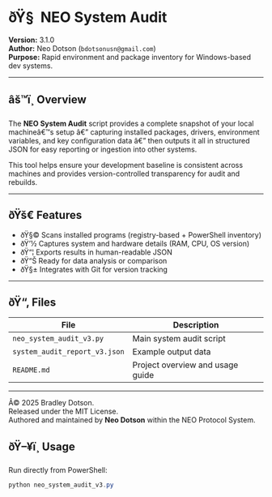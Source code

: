 ﻿# ðŸ§  NEO System Audit

**Version:**   3.1.0  
**Author:** Neo Dotson (`bdotsonusn@gmail.com`)  
**Purpose:** Rapid environment and package inventory for Windows-based dev systems.

---

## âš™ï¸ Overview
The **NEO System Audit** script provides a complete snapshot of your local machineâ€™s setup â€” capturing installed packages, drivers, environment variables, and key configuration data â€” then outputs it all in structured JSON for easy reporting or ingestion into other systems.

This tool helps ensure your development baseline is consistent across machines and provides version-controlled transparency for audit and rebuilds.

---

## ðŸš€ Features
- ðŸ§© Scans installed programs (registry-based + PowerShell inventory)
- ðŸ’½ Captures system and hardware details (RAM, CPU, OS version)
- ðŸ“¦ Exports results in human-readable JSON
- ðŸ“Š Ready for data analysis or comparison
- ðŸ§± Integrates with Git for version tracking

---

## ðŸ“‚ Files
| File | Description |
|------|--------------|
| `neo_system_audit_v3.py` | Main system audit script |
| `system_audit_report_v3.json` | Example output data |
| `README.md` | Project overview and usage guide |

---
Â© 2025 Bradley Dotson.  
Released under the MIT License.  
Authored and maintained by **Neo Dotson** within the NEO Protocol System.

## ðŸ–¥ï¸ Usage

Run directly from PowerShell:
```powershell
python neo_system_audit_v3.py


